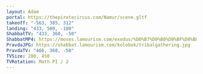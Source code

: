```yaml
---
layout: Adam
portal: https://thepiratecircus.com/Namur/scene.gltf
takeoff: "-563, 385, 312"
landing: "433, 500, -180"
ShabbatTV: "433, 360, -50"
ShabbatMP4: https://moses.lamourism.com/exodus/%D0%B7%D0%B0%D0%BF%D0%B8%D1%81%D0%BA%D0%B8-%D1%81%D1%83%D0%BC%D0%B0%D1%81%D1%88%D0%B5%D0%B4%D1%88%D0%B5%D0%B3%D0%BE.mp4?debug=🍪
PravdaJPG: https://shabbat.lamourism.com/kolobok/tribalgathering.jpg
PravdaTV: "466, 360, -50"
TVSize: 280, 450
TVRotation: Math.PI / 2
---
```

